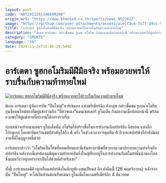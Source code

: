 ```yaml
---
layout: post
code: "ART241126134664M290"
origin_url: "https://www.khaosod.co.th/sports/news_9522617"
image: "https://github.com/user-attachments/assets/ace1f3c6-7c7f-49cc-9f03-2e9885570eaf"
title: "อาร์เตตา ซูฮกอโมริมมีฝีมือจริง พร้อมอวยพรให้ราบรื่นกับความท้าทายใหม่"
description: "มิเกล อาร์เตตา กล่าวชื่นชม รูเบน อโมริม ถึงผลงานเมื่อก่อนหน้านี้ พร้อมอวยพรให้คู่แข่งรายนี้ทำงานได้ราบรื่นในการย้ายมาเผชิญความท้าทายใหม่"
category: "SPORTS"
language: "th"
date: 2024-11-26T19:46:19.549Z
---
```


# อาร์เตตา ซูฮกอโมริมมีฝีมือจริง พร้อมอวยพรให้ราบรื่นกับความท้าทายใหม่

[![อาร์เตตา ซูฮกอโมริมมีฝีมือจริง พร้อมอวยพรให้ราบรื่นกับความท้าทายใหม่](https://www.khaosod.co.th/wpapp/uploads/2024/11/อาร์เตตา.jpg "อาร์เตตา ซูฮกอโมริมมีฝีมือจริง พร้อมอวยพรให้ราบรื่นกับความท้าทายใหม่")](https://www.khaosod.co.th/wpapp/uploads/2024/11/อาร์เตตา.jpg)

มิเกล อาร์เตตา ผู้จัดการทีม “ปืนใหญ่”อาร์เซนอล แห่งพรีเมียร์ลีก อังกฤษ กล่าวชื่นชม รูเบน อโมริม กุนซือคนใหม่ของทีมคู่แข่งร่วมลีก “ปีศาจแดง”แมนเชสเตอร์ ยูไนเต็ด ถึงผลงานเมื่อก่อนหน้านี้ พร้อมอวยพรให้คู่แข่งรายนี้ทำงานได้อย่างราบรื่น

ก่อนหน้าจะย้ายมาแมนฯ ยูไนเต็ดนั้น อโมริมได้สร้างชื่อในการทำงานกับสปอร์ติง ลิสบอน แห่งลีกโปรตุเกส โดยพาทีมคว้าแชมป์สำคัญได้ถึง 4 ครั้ง ในช่วงเวลาการคุมทีม 4 ปี และสปอร์ติงก็กำลังมีผลงานที่ดีในฤดูกาลนี้ด้วย

อาร์เตตากล่าวว่า “อโมริมเป็นโค้ชที่ยอดเยี่ยมและมีเส้นทางอาชีพที่สวยงาม เขาประสบความสำเร็จกับสปอร์ติง หลังจากนี้เขาต้องเผชิญความท้าทายอันยิ่งใหญ่ที่รออยู่ในการทำงานกับสโมสรชั้นนำของโลก ซึ่งผมหวังว่าทุกอย่างจะเป็นไปด้วยดีสำหรับเขา”

ทั้งนี้ อาร์เซนอลมีคิวบุกเยือนสปอร์ติงในศึกยูฟ่า แชมเปียนส์ ลีก ค่ำคืนนี้ (26 พฤศจิกายน) หลังจากนั้น “ปืนใหญ่” จะได้เปิดบ้านต้อนรับแมนฯ ยูไนเต็ดในเกมพรีเมียร์ลีก 4 ธันวาคม